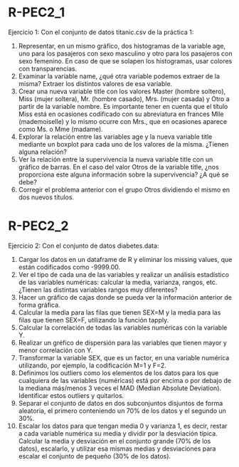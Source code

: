# R-PEC2_1
Ejercicio 1: Con el conjunto de datos titanic.csv de la práctica 1:
1. Representar, en un mismo gráfico, dos histogramas de la variable age,
uno para los pasajeros con sexo masculino y otro para los pasajeros
con sexo femenino. En caso de que se solapen los histogramas, usar
colores con transparencias.
2. Examinar la variable name, ¿qué otra variable podemos extraer de la
misma? Extraer los distintos valores de esa variable.
3. Crear una nueva variable title con los valores Master (hombre soltero),
Miss (mujer soltera), Mr. (hombre casado), Mrs. (mujer casada) y
Otro a partir de la variable nombre. Es importante tener en cuenta
que el título Miss está en ocasiones codificado con su abreviatura en
frances Mlle (mademoiselle) y lo mismo ocurre con Mrs., que en ocasiones
aparece como Ms. o Mme (madame).
4. Explorar la relación entre las variables age y la nueva variable title
mediante un boxplot para cada uno de los valores de la misma. ¿Tienen
alguna relación?
5. Ver la relación entre la supervivencia la nueva variable title con un
gráfico de barras. En el caso del valor Otros de la variable title,
¿nos proporciona este alguna información sobre la supervivencia? ¿A
qué se debe?
6. Corregir el problema anterior con el grupo Otros dividiendo el mismo
en dos nuevos títulos.

# R-PEC2_2
Ejercicio 2: Con el conjunto de datos diabetes.data:
1. Cargar los datos en un dataframe de R y eliminar los missing values,
que están codificados como -9999.00.
2. Ver el tipo de cada una de las variables y realizar un análisis estadístico
de las variables numéricas: calcular la media, varianza, rangos, etc.
¿Tienen las distintas variables rangos muy diferentes?
3. Hacer un gráfico de cajas donde se pueda ver la información anterior de forma gráfica.
4. Calcular la media para las filas que tienen SEX=M y la media para las filas que
tienen SEX=F, utilizando la función tapply.
5. Calcular la correlación de todas las variables numéricas con la variable Y.
6. Realizar un gréfico de dispersión para las variables que tienen mayor y
menor correlación con Y.
7. Transformar la variable SEX, que es un factor, en una variable numérica utilizando,
por ejemplo, la codificación M=1 y F=2.
8. Definimos los outliers como los elementos de los datos para los que cualquiera de
las variables (numéricas) está por encima o por debajo de la mediana más/menos 3 veces
el MAD (Median Absolute Deviation). Identificar estos outliers y quitarlos.
9. Separar el conjunto de datos en dos subconjuntos disjuntos de forma
aleatoria, el primero conteniendo un 70% de los datos y el segundo un 30%.
10. Escalar los datos para que tengan media 0 y varianza 1, es decir,
restar a cada variable numérica su media y dividir por la desviación
típica. Calcular la media y desviación en el conjunto grande (70% de
los datos), escalarlo, y utilizar esa mismas medias y desviaciones para
escalar el conjunto de pequeño (30% de los datos).

